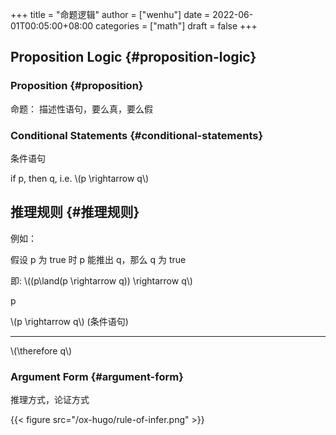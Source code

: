 +++
title = "命题逻辑"
author = ["wenhu"]
date = 2022-06-01T00:05:00+08:00
categories = ["math"]
draft = false
+++

## Proposition Logic {#proposition-logic}


### Proposition {#proposition}

命题： 描述性语句，要么真，要么假


### Conditional Statements {#conditional-statements}

条件语句

if p, then q, i.e. \\(p \rightarrow q\\)


## 推理规则 {#推理规则}

例如：

假设 p 为 true 时 p 能推出 q，那么 q 为 true

即: \\((p\land(p \rightarrow q)) \rightarrow q\\)

p

\\(p \rightarrow q\\) (条件语句)

---

\\(\therefore q\\)


### Argument Form {#argument-form}

推理方式，论证方式

{{< figure src="/ox-hugo/rule-of-infer.png" >}}

